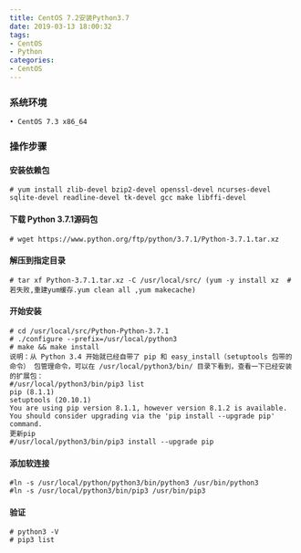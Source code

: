 ```yaml
---
title: CentOS 7.2安装Python3.7
date: 2019-03-13 18:00:32
tags:
- CentOS
- Python
categories:
- CentOS
---
```

### 系统环境
	• CentOS 7.3 x86_64
### 操作步骤
####  安装依赖包
	# yum install zlib-devel bzip2-devel openssl-devel ncurses-devel sqlite-devel readline-devel tk-devel gcc make libffi-devel 
#### 下载 Python 3.7.1源码包
	# wget https://www.python.org/ftp/python/3.7.1/Python-3.7.1.tar.xz
#### 解压到指定目录
	# tar xf Python-3.7.1.tar.xz -C /usr/local/src/ (yum -y install xz  #若失败,重建yum缓存.yum clean all ,yum makecache)

<escape><!-- more --></escape>

#### 开始安装
	# cd /usr/local/src/Python-Python-3.7.1
	# ./configure --prefix=/usr/local/python3
	# make && make install
	说明：从 Python 3.4 开始就已经自带了 pip 和 easy_install（setuptools 包带的命令） 包管理命令，可以在 /usr/local/python3/bin/ 目录下看到，查看一下已经安装的扩展包：
	#/usr/local/python3/bin/pip3 list
	pip (8.1.1)
	setuptools (20.10.1)
	You are using pip version 8.1.1, however version 8.1.2 is available.
	You should consider upgrading via the 'pip install --upgrade pip' command.
	更新pip
	#/usr/local/python3/bin/pip3 install --upgrade pip
#### 添加软连接
	#ln -s /usr/local/python/python3/bin/python3 /usr/bin/python3
	#ln -s /usr/local/python3/bin/pip3 /usr/bin/pip3
#### 验证
	# python3 -V
	# pip3 list


